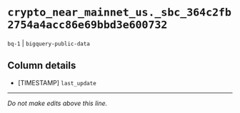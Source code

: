 # `crypto_near_mainnet_us._sbc_364c2fb2754a4acc86e69bbd3e600732`
`bq-1` | `bigquery-public-data`

## Column details
* [TIMESTAMP] `last_update`

-------------------------------------------------------------------------------
*Do not make edits above this line.*
